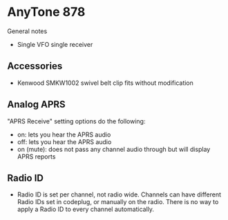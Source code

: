 # AnyTone 878
General notes
- Single VFO single receiver

## Accessories
- Kenwood SMKW1002 swivel belt clip fits without modification

## Analog APRS
"APRS Receive" setting options do the following:
- on: lets you hear the APRS audio
- off: lets you hear the APRS audio
- on (mute): does not pass any channel audio through but will display APRS reports

## Radio ID
- Radio ID is set per channel, not radio wide. Channels can have different Radio IDs set in codeplug, or manually on the radio. There is no way to apply a Radio ID to every channel automatically.
